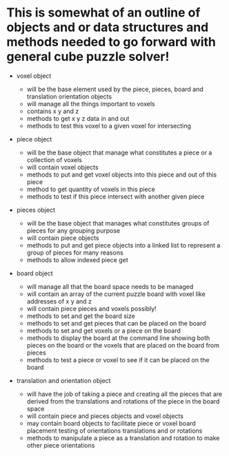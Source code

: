 # This is somewhat of an outline of objects and or data structures and methods needed to go forward with general cube puzzle solver!

* voxel object
  * will be the base element used by the piece, pieces, board and translation orientation objects
  * will manage all the things important to voxels
  * contains x y and z
  * methods to get x y z data in and out
  * methods to test this voxel to a given voxel for intersecting

* piece object
  * will be the base object that manage what constitutes a piece or a collection of voxels
  * will contain voxel objects
  * methods to put and get voxel objects into this piece and out of this piece
  * method to get quantity of voxels in this piece
  * methods to test if this piece intersect with another given piece 

* pieces object
  * will be the base object that manages what constitutes groups of pieces for any grouping purpose
  * will contain piece objects
  * methods to put and get piece objects into a linked list to represent a group of pieces for many reasons
  * methods to allow indexed piece get

* board object
  * will manage all that the board space needs to be managed
  * will contain an array of the current puzzle board with voxel like addresses of x y and z
  * will contain piece pieces and voxels possibly!
  * methods to set and get the board size
  * methods to set and get pieces that can be placed on the board
  * methods to set and get voxels or a piece on the board
  * methods to display the board at the command line showing both pieces on the board or the voxels that are placed on the board from pieces
  * methods to test a piece or voxel to see if it can be placed on the board

* translation and orientation object
  * will have the job of taking a piece and creating all the pieces that are derived from the translations and rotations of the piece in the board space
  * will contain piece and pieces objects and voxel objects
  * may contain board objects to facilitate piece or voxel board placement testing of orientations translations and or rotations
  * methods to manipulate a piece as a translation and rotation to make other piece orientations
